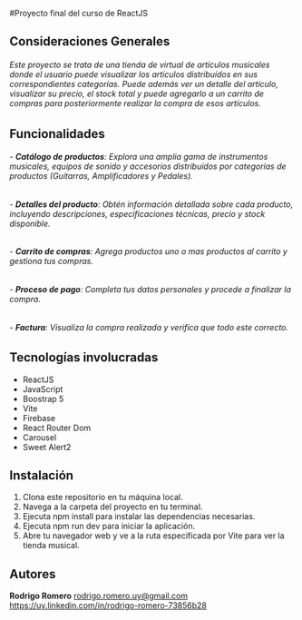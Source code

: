 #Proyecto final del curso de ReactJS
## Consideraciones Generales

###### Este proyecto se trata de una tienda de virtual de artículos musicales donde el usuario puede visualizar los artículos distribuídos en sus correspondientes categorías. Puede además ver un detalle del artículo, visualizar su precio, el stock total y puede agregarlo a un carrito de compras para posteriormente realizar la compra de esos artículos.

## Funcionalidades
###### - **Catálogo de productos**: Explora una amplia gama de instrumentos musicales, equipos de sonido y accesorios distribuídos por categorías de productos (Guitarras, Amplificadores y Pedales).
###### - **Detalles del producto**: Obtén información detallada sobre cada producto, incluyendo descripciones, especificaciones técnicas, precio y stock disponible.
###### - **Carrito de compras**: Agrega productos uno o mas productos al carrito y gestiona tus compras.
###### - **Proceso de pago**: Completa tus datos personales y procede a finalizar la compra.
###### - **Factura**: Visualiza la compra realizada y verifica que todo este correcto.

## Tecnologías involucradas
- ReactJS
- JavaScript
- Boostrap 5
- Vite
- Firebase
- React Router Dom
- Carousel
- Sweet Alert2

## Instalación
1. Clona este repositorio en tu máquina local.
2. Navega a la carpeta del proyecto en tu terminal.
3. Ejecuta npm install para instalar las dependencias necesarias.
4. Ejecuta npm run dev para iniciar la aplicación.
5. Abre tu navegador web y ve a la ruta especificada por Vite para ver la tienda musical.

## Autores
**Rodrigo Romero**
rodrigo.romero.uy@gmail.com
https://uy.linkedin.com/in/rodrigo-romero-73856b28
